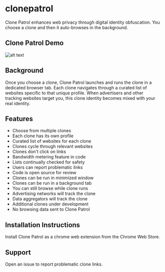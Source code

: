 # clonepatrol
Clone Patrol enhances web privacy through digital identity obfuscation. You choose a clone and then it auto-browses in the background.

## Clone Patrol Demo
![alt text](https://github.com/rhaker/clonepatrol/img/ed.gif "Website Demo")

## Background
Once you choose a clone, Clone Patrol launches and runs the clone in a dedicated browser tab. Each clone navigates through a curated list of websites specific to that unique profile. When advertisers and other tracking websites target you, this clone identity becomes mixed with your real identity.

## Features
  - Choose from multiple clones
  - Each clone has its own profile
  - Curated list of websites for each clone
  - Clones cycle through relevant websites
  - Clones don't click on links
  - Bandwidth metering feature in code
  - Lists continually checked for safety
  - Users can report problematic links
  - Code is open source for review
  - Clones can be run in minimized window
  - Clones can be run in a background tab
  - You can still browse while clone runs
  - Advertising networks will track the clone
  - Data aggregators will track the clone
  - Additional clones under development
  - No browsing data sent to Clone Patrol

## Installation Instructions
Install Clone Patrol as a chrome web extension from the Chrome Web Store.

## Support
Open an issue to report problematic clone links.
